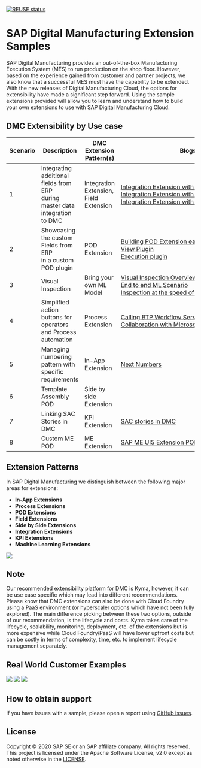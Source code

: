 [![REUSE status](https://api.reuse.software/badge/github.com/SAP-samples/digital-manufacturing-extension-samples)](https://api.reuse.software/info/github.com/SAP-samples/digital-manufacturing-extension-samples)

# SAP Digital Manufacturing Extension Samples
SAP Digital Manufacturing provides an out-of-the-box Manufacturing Execution System (MES) to run production on the shop floor. However, based on the experience gained from customer and partner projects, we also know that a successful MES must have the capability to be extended. With the new releases of Digital Manufacturing Cloud, the options for extensibility have made a significant step forward. Using the sample extensions provided will allow you to learn and understand how to build your own extensions to use with SAP Digital Manufacturing Cloud.

## DMC Extensibility by Use case

| Scenario      | Description   | DMC Extension Pattern(s)   | <div style="width:360px">Blogs</div>          |
| ------------- | ------------- | ------------- | ------------- |
| 1 | Integrating additional fields from ERP <br/> during master data integration to DMC | Integration Extension, Field Extension | [Integration Extension with S/4HANA Part 1](https://blogs.sap.com/2021/08/24/sap-digital-manufacturing-cloud-integration-extension) <br/> [Integration Extension with S/4HANA Part 2](https://blogs.sap.com/2021/09/21/sap-digital-manufacturing-cloud-integration-extension-part-ii) <br/>  [Integration Extension with S/4HANA Cloud](https://blogs.sap.com/2021/02/05/use-sap-cloud-platform-integration-for-mediated-integration-between-sap-s-4hana-cloud-and-sap-digital-manufacturing-cloud) |
2 | Showcasing the custom Fields from ERP <br/> in a custom POD plugin | POD Extension | [Building POD Extension easy way](https://blogs.sap.com/2022/04/11/building-a-custom-digital-manufacturing-cloud-pod-plugin-the-easy-way) <br/> [View Plugin](https://github.com/SAP-samples/digital-manufacturing-extension-samples/blob/main/DMC_UIExtensions/ViewPodPluginTemplate_And_Example/documentation/InstallationAndConfigurationGuide.pdf) <br/> [Execution plugin](https://github.com/SAP-samples/digital-manufacturing-extension-samples/blob/main/DMC_UIExtensions/ExecutionPodPluginTemplate_and_Example/documentation/InstallationAndConfigurationGuide.pdf) |
3 | Visual Inspection | Bring your own ML Model | [Visual Inspection Overview](https://blogs.sap.com/2020/12/14/ai-ml-solution-for-visual-inspection-overview-how-to-close-the-production-gap-for-machine-learning/) <br/>  [End to end ML Scenario](https://blogs.sap.com/2022/07/10/end-to-end-ai-ml-scenario-configuration-in-sap-dmc/) <br/> [Inspection at the speed of sight](https://sapvideoa35699dc5.hana.ondemand.com/?entry_id=1_p3ss7uhx)   |
4 | Simplified action buttons for operators and Process automation  | Process Extension | [Calling BTP Workflow Services](https://blogs.sap.com/2022/07/22/sap-digital-manufacturing-cloud-process-extension-integrated-with-sap-workflow-management/) <br/> [Collaboration with Microsoft Team](https://blogs.sap.com/2021/09/17/integrating-microsoft-teams-with-sap-digital-manufacturing-cloud/) |
5 | Managing numbering pattern with specific requirements  | In-App Extension | [Next Numbers](https://github.com/SAP-samples/digital-manufacturing-extension-samples/blob/main/DMC_NextNumber_InAppExtensions/batch-nn-postgresql/documentation/InstallationAndConfigurationGuide.pdf) |
6 | Template Assembly POD | Side by side Extension | |
7 | Linking SAC Stories in DMC | KPI Extension | [SAC stories in DMC](https://blogs.sap.com/2021/11/16/dashboard-designer-embedding-sap-analytics-cloud-sac-stories-into-sap-digital-manufacturing-cloud-dmc-dashboards/) |
8 | Custom ME POD | ME Extension | [SAP ME UI5 Extension POD](ME_POD) |


## Extension Patterns
In SAP Digital Manufacturing we distinguish between the following major areas for extensions:

 - **In-App Extensions**
 - **Process Extensions**
 - **POD Extensions**
 - **Field Extensions**
 - **Side by Side Extensions**
 - **Integration Extensions**
 - **KPI Extensions**
 - **Machine Learning Extensions**

![](docs/assets/indexLectureSlide31.png)

## Note
Our recommended extensibility platform for DMC is Kyma, however, it can be use case specific which may lead into different recommendations. Please know that DMC extensions can also be done with Cloud Foundry using a PaaS environment (or hyperscaler options which have not been fully explored).  The main difference picking between these two options, outside of our recommendation, is the lifecycle and costs. Kyma takes care of the lifecycle, scalability, monitoring, deployment, etc. of the extensions but is more expensive while Cloud Foundry/PaaS will have lower upfront costs but can be costly in terms of complexity, time, etc. to implement lifecycle management separately.



## Real World Customer Examples
![](docs/assets/indexLectureSlide33.png)
![](docs/assets/indexLectureSlide34.png)
![](resources/images/me_ext_pod.png)

## How to obtain support
If you have issues with a sample, please open a report using [GitHub issues](../../issues).

## License
Copyright © 2020 SAP SE or an SAP affiliate company. All rights reserved. This project is licensed under the Apache Software License, v2.0 except as noted otherwise in the  [LICENSE](LICENSES/Apache-2.0.txt).
